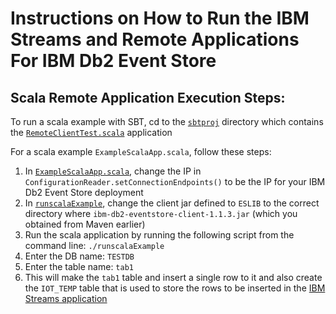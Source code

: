 # Instructions on How to Run the IBM Streams and Remote Applications For IBM Db2 Event Store

## Scala Remote Application Execution Steps:

To run a scala example with SBT, cd to the [`sbtproj`](sbtproj/README.md) directory which contains the [`RemoteClientTest.scala`](sbtproj/RemoteClientTest.scala) application

For a scala example `ExampleScalaApp.scala`, follow these steps:

1. In [`ExampleScalaApp.scala`](ExampleScalaApp.scala), change the IP in `ConfigurationReader.setConnectionEndpoints()` to be the IP for your IBM Db2 Event Store deployment
2. In [`runscalaExample`](runscalaExample), change the client jar defined to `ESLIB` to the correct directory where `ibm-db2-eventstore-client-1.1.3.jar` (which you obtained from Maven earlier)
3. Run the scala application by running the following script from the command line: `./runscalaExample`
4. Enter the DB name: `TESTDB`
5. Enter the table name: `tab1`
6. This will make the `tab1` table and insert a single row to it and also create the `IOT_TEMP` table that is used to store the rows to be inserted in the [IBM Streams application](../IngestUsingIBMStreams/README.md)

